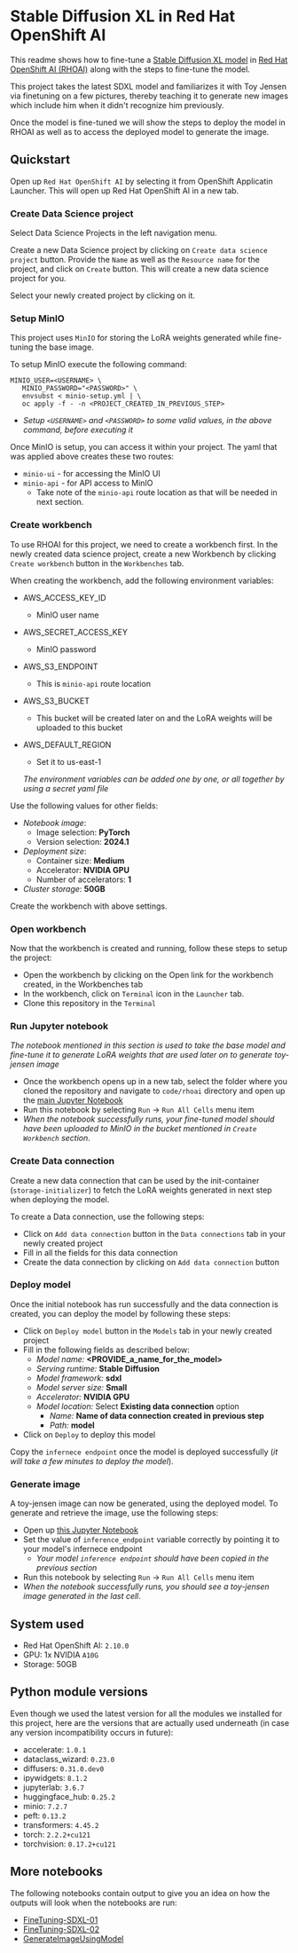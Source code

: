 # Stable Diffusion XL in Red Hat OpenShift AI

This readme shows how to fine-tune a [Stable Diffusion XL model](https://huggingface.co/stabilityai/stable-diffusion-xl-base-1.0) in [Red Hat OpenShift AI (RHOAI)](https://www.redhat.com/en/technologies/cloud-computing/openshift/openshift-ai) along with the steps to fine-tune the model. 

This project takes the latest SDXL model and familiarizes it with Toy Jensen via finetuning on a few pictures, thereby teaching it to generate new images which include him when it didn't recognize him previously.

Once the model is fine-tuned we will show the steps to deploy the model in RHOAI as well as to access the deployed model to generate the image.


## Quickstart

Open up `Red Hat OpenShift AI` by selecting it from OpenShift Applicatin Launcher. This will open up Red Hat OpenShift AI in a new tab.

### Create Data Science project
Select Data Science Projects in the left navigation menu.

Create a new Data Science project by clicking on `Create data science project` button.
Provide the `Name` as well as the `Resource name` for the project, and click on `Create` button. This will create a new data science project for you.

Select your newly created project by clicking on it.

### Setup MinIO
This project uses `MinIO` for storing the LoRA weights generated while fine-tuning the base image.

To setup MinIO execute the following command:
```
MINIO_USER=<USERNAME> \
   MINIO_PASSWORD="<PASSWORD>" \
   envsubst < minio-setup.yml | \
   oc apply -f - -n <PROJECT_CREATED_IN_PREVIOUS_STEP>
```
* _Setup `<USERNAME>` and `<PASSWORD>` to some valid values, in the above command, before executing it_

Once MinIO is setup, you can access it within your project. The yaml that was applied above creates these two routes:
* `minio-ui` - for accessing the MinIO UI
* `minio-api` - for API access to MinIO
  * Take note of the `minio-api` route location as that will be needed in next section.

### Create workbench
To use RHOAI for this project, we need to create a workbench first. In the newly created data science project, create a new Workbench by clicking `Create workbench` button in the `Workbenches` tab.

When creating the workbench, add the following environment variables:
* AWS_ACCESS_KEY_ID
  * MinIO user name
* AWS_SECRET_ACCESS_KEY
  * MinIO password
* AWS_S3_ENDPOINT
  * This is `minio-api` route location
* AWS_S3_BUCKET
  * This bucket will be created later on and the LoRA weights will be uploaded to this bucket
* AWS_DEFAULT_REGION
  * Set it to us-east-1

  _The environment variables can be added one by one, or all together by using a secret yaml file_

Use the following values for other fields:
* _Notebook image_:
  * Image selection: **PyTorch**
  * Version selection: **2024.1**
* _Deployment size_:
  * Container size: **Medium**
  * Accelerator: **NVIDIA GPU**
  * Number of accelerators: **1**
* _Cluster storage_: **50GB**

Create the workbench with above settings.

### Open workbench
Now that the workbench is created and running, follow these steps to setup the project:
* Open the workbench by clicking on the Open link for the workbench created, in the Workbenches tab
* In the workbench, click on `Terminal` icon in the `Launcher` tab.
* Clone this repository in the `Terminal`

### Run Jupyter notebook
_The notebook mentioned in this section is used to take the base model and fine-tune it to generate LoRA weights that are used later on to generate toy-jensen image_

* Once the workbench opens up in a new tab, select the folder where you cloned the repository and navigate to `code/rhoai` directory and open up the [main Jupyter Notebook](./FineTuning-SDXL.ipynb)
* Run this notebook by selecting `Run` -> `Run All Cells` menu item
* _When the notebook successfully runs, your fine-tuned model should have been uploaded to MinIO in the bucket mentioned in `Create Workbench` section_.


### Create Data connection
Create a new data connection that can be used by the init-container (`storage-initializer`) to fetch the LoRA weights generated in next step when deploying the model.

To create a Data connection, use the following steps:
* Click on `Add data connection` button in the  `Data connections` tab in your newly created project
* Fill in all the fields for this data connection
* Create the data connection by clicking on `Add data connection` button

### Deploy model
Once the initial notebook has run successfully and the data connection is created, you can deploy the model by following these steps:
* Click on `Deploy model` button in the  `Models` tab in your newly created project
* Fill in the following fields as described below:
  * _Model name:_ **<PROVIDE_a_name_for_the_model>**
  * _Serving runtime:_ **Stable Diffusion**
  * _Model framework:_ **sdxl**
  * _Model server size:_ **Small**
  * _Accelerator:_ **NVIDIA GPU**
  * _Model location:_ Select **Existing data connection** option
    * _Name:_ **Name of data connection created in previous step**
    * _Path:_ **model**
* Click on `Deploy` to deploy this model

Copy the `infernece endpoint` once the model is deployed successfully (_it will take a few minutes to deploy the model_).

### Generate image
A toy-jensen image can now be generated, using the deployed model. To generate and retrieve the image, use the following steps:
* Open up [this Jupyter Notebook](./GenerateImageUsingModel.ipynb)
* Set the value of `inference_endpoint` variable correctly by pointing it to your model's infernece endpoint
  * _Your model `inference endpoint` should have been copied in the previous section_
* Run this notebook by selecting `Run` -> `Run All Cells` menu item
* _When the notebook successfully runs, you should see a toy-jensen image generated in the last cell_.

## System used
* Red Hat OpenShift AI: `2.10.0`
* GPU: 1x NVIDIA `A10G`
* Storage: 50GB

## Python module versions
Even though we used the latest version for all the modules we installed for this project, here are the versions that are actually used underneath (in case any version incompatibility occurs in future):

* accelerate: `1.0.1`
* dataclass_wizard: `0.23.0`
* diffusers: `0.31.0.dev0`
* ipywidgets: `8.1.2`
* jupyterlab: `3.6.7`
* huggingface_hub: `0.25.2`
* minio: `7.2.7`
* peft: `0.13.2`
* transformers: `4.45.2`
* torch: `2.2.2+cu121`
* torchvision: `0.17.2+cu121`

## More notebooks
The following notebooks contain output to give you an idea on how the outputs will look when the notebooks are run:
* [FineTuning-SDXL-01](./more_notebooks/FineTuning-SDXL-with_output.ipynb)
* [FineTuning-SDXL-02](./more_notebooks/FineTuning-SDXL-with_output-02.ipynb)
* [GenerateImageUsingModel](./more_notebooks/GenerateImageUsingModel-with_output.ipynb)
